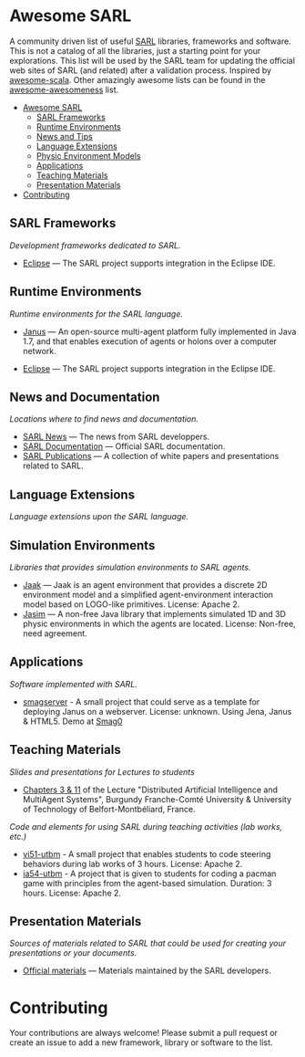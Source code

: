 Awesome SARL
============

A community driven list of useful [SARL](http://www.sarl.io) libraries, frameworks and software. This is not a catalog of all the libraries, just a starting point for your explorations. This list will be used by the SARL team for updating the official web sites of SARL (and related) after a validation process. Inspired by [awesome-scala](https://github.com/lauris/awesome-scala). Other amazingly awesome lists can be found in the [awesome-awesomeness](https://github.com/bayandin/awesome-awesomeness) list.

- [Awesome SARL](#awesome-sarl)
    - [SARL Frameworks](#sarl-frameworks)
    - [Runtime Environments](#runtime-environments)
    - [News and Tips](#news-and-documentation)
    - [Language Extensions](#language-extensions)
    - [Physic Environment Models](#physic-environment-models)
    - [Applications](#applications)
    - [Teaching Materials](#teaching-materials)
    - [Presentation Materials](#presentation-materials)
- [Contributing](#contributing)

## SARL Frameworks

*Development frameworks dedicated to SARL.*

* [Eclipse](https://github.com/sarl/sarl) — The SARL project supports integration in the Eclipse IDE.

## Runtime Environments

*Runtime environments for the SARL language.*

* [Janus](http://www.janusproject.io) — An open-source multi-agent platform fully implemented in Java 1.7, and that enables execution of agents or holons over a computer network.

* [Eclipse](https://github.com/sarl/sarl) — The SARL project supports integration in the Eclipse IDE.

## News and Documentation

*Locations where to find news and documentation.*

* [SARL News](http://www.sarl.io/news/index.html) — The news from SARL developpers.
* [SARL Documentation](http://www.sarl.io/docs/index.html) — Official SARL documentation.
* [SARL Publications](http://www.sarl.io/publications/index.html) — A collection of white papers and presentations related to SARL.

## Language Extensions

*Language extensions upon the SARL language.*

## Simulation Environments

*Libraries that provides simulation environments to SARL agents.*

* [Jaak](https://github.com/gallandarakhneorg/jaak) — Jaak is an agent environment that provides a discrete 2D environment model and a simplified agent-environment interaction model based on LOGO-like primitives. License: Apache 2.
* [Jasim](http://www.multiagent.fr/Jasim_Platform) — A non-free Java library that implements simulated 1D and 3D physic environments in which the agents are located. License: Non-free, need agreement.

## Applications

*Software implemented with SARL.*

* [smagserver](https://github.com/scenaristeur/smagserver) - A small project that could serve as a template for deploying Janus on a webserver. License: unknown. Using Jena, Janus & HTML5.
Demo at [Smag0](http://smag-smag0.rhcloud.com/)

## Teaching Materials

*Slides and presentations for Lectures to students*
* [Chapters 3 & 11](http://www.multiagent.fr/images/IA54_3_11.pdf) of the Lecture "Distributed Artificial Intelligence and MultiAgent Systems", Burgundy Franche-Comté University & University of Technology of Belfort-Montbéliard, France.

*Code and elements for using SARL during teaching activities (lab works, etc.)*
* [vi51-utbm](https://github.com/gallandarakhneorg/vi51-student-sarl-simulation) - A small project that enables students to code steering behaviors during lab works of 3 hours. License: Apache 2.
* [ia54-utbm](https://github.com/gallandarakhneorg/ia54-student-sarl-simulation) - A project that is given to students for coding a pacman game with principles from the agent-based simulation. Duration: 3 hours. License: Apache 2.

## Presentation Materials

*Sources of materials related to SARL that could be used for creating your presentations or your documents.*

* [Official materials](https://github.com/sarl/sarl-data-repository) — Materials maintained by the SARL developers.


# Contributing

Your contributions are always welcome! Please submit a pull request or create an issue to add a new framework, library or software to the list.

